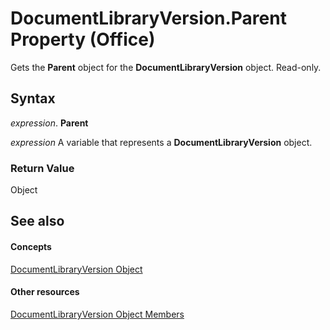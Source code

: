 
# DocumentLibraryVersion.Parent Property (Office)

Gets the  **Parent** object for the **DocumentLibraryVersion** object. Read-only.


## Syntax

 _expression_. **Parent**

 _expression_ A variable that represents a **DocumentLibraryVersion** object.


### Return Value

Object


## See also


#### Concepts


[DocumentLibraryVersion Object](ac13975d-4f91-1fc5-5b0a-94b21309ffb7.md)
#### Other resources


[DocumentLibraryVersion Object Members](81015690-f681-67e5-4ff7-329a95f78f3d.md)
